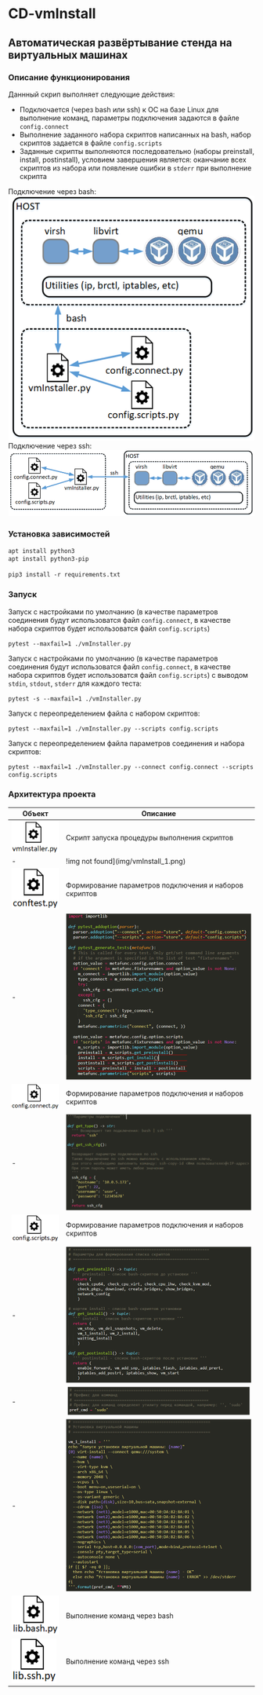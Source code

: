 # CD-vmInstall
## Автоматическая развёртывание стенда на виртуальных машинах

### Описание функционирования

Даннный скрип выполняет следующие действия:  
* Подключается (через bash или ssh) к ОС на базе Linux для выполнение команд, параметры подключения задаются в файле ```config.connect```
* Выполнение заданного набора скриптов написанных на bash, набор скриптов задается в файле ```config.scripts```
* Заданные скрипты выполняются последовательно (наборы preinstall, install, postinstall), условием завершения является: оканчание всех скриптов из набора или появление ошибки в ```stderr``` при выполнение скрипта

Подключение через bash:  
![img not found](img/work_1.png "Подключение через bash")  
Подключение через ssh:  
![img not found](img/work_2.png "Подключение через ssh")  

### Установка зависимостей
```
apt install python3
apt install python3-pip

pip3 install -r requirements.txt
```

### Запуск

Запуск с настройками по умолчанию (в качестве параметров соединения будут использоватся файл ```config.connect```, в качестве набора скриптов будет использоватся файл ```config.scripts```)
```
pytest --maxfail=1 ./vmInstaller.py
```
Запуск с настройками по умолчанию (в качестве параметров соединения будут использоватся файл ```config.connect```, в качестве набора скриптов будет использоватся файл ```config.scripts```) с выводом ```stdin```, ```stdout```, ```stderr``` для каждого теста:
```
pytest -s --maxfail=1 ./vmInstaller.py
```
Запуск с переопределением файла с набором скриптов:
```
pytest --maxfail=1 ./vmInstaller.py --scripts config.scripts
```
Запуск с переопределением файла параметров соединения и набора скриптов:
```
pytest --maxfail=1 ./vmInstaller.py --connect config.connect --scripts config.scripts
```

### Архитектура проекта

| Объект | Описание |
| - | - |
| ![img not found](img/ico_vmInstall.png) | Скрипт запуска процедуры выполнения скриптов |
| - | !img not found](img/vmInstall_1.png) |
| ![img not found](img/ico_conftest.png) | Формирование параметров подключения и наборов скриптов |
| - | ![img not found](img/conftest_1.png) |
| ![img not found](img/ico_config_connect.png) | Формирование параметров подключения и наборов скриптов |
| - | ![img not found](img/config_connect_1.png) |
| ![img not found](img/ico_config_scripts.png) | Формирование параметров подключения и наборов скриптов |
| - | ![img not found](img/config_scripts_1.png) |
| - | ![img not found](img/config_scripts_2.png) |
| - | ![img not found](img/config_scripts_3.png) |
| ![img not found](img/ico_lib_bash.png) | Выполнение команд через bash |
| ![img not found](img/ico_lib_ssh.png) | Выполнение команд через ssh |
